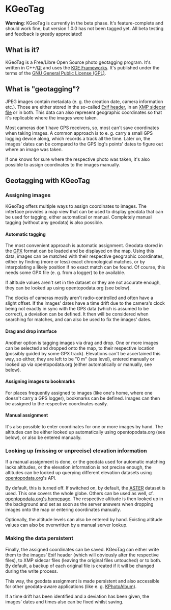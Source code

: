 # KGeoTag

**Warning**: KGeoTag is currently in the beta phase. It's feature-complete and should work fine, but version 1.0.0 has not been tagged yet. All beta testing and feedback is greatly appreciated!

## What is it?

KGeoTag is a Free/Libre Open Source photo geotagging program. It's written in C++/[Qt](https://www.qt.io/) and uses the [KDE Frameworks](https://api.kde.org/frameworks/). It's published under the terms of the [GNU General Public License (GPL)](https://www.gnu.org/licenses/#GPL).

## What is "geotagging"?

JPEG images contain metadata (e. g. the creation date, camera information etc.). Those are either stored in the so-called [Exif header](https://en.wikipedia.org/wiki/Exif), in an [XMP sidecar file](https://en.wikipedia.org/wiki/Extensible_Metadata_Platform) or in both. This data can also represent geographic coordinates so that it's replicable where the images were taken.

Most cameras don't have GPS receivers, so, most can't save coordinates when taking images. A common approach is to e. g. carry a small GPS logging device along, which records a track all the time. Later on, the images' dates can be compared to the GPS log's points' dates to figure out where an image was taken.

If one knows for sure where the respective photo was taken, it's also possible to assign coordinates to the images manually.

## Geotagging with KGeoTag

### Assigning images

KGeoTag offers multiple ways to assign coordinates to images. The interface provides a map view that can be used to display geodata that can be used for tagging, either automatical or manual. Completely manual tagging (without any geodata) is also possible.

#### Automatic tagging

The most convenient approach is automatic assignment. Geodata stored in the [GPX](https://en.wikipedia.org/wiki/GPS_Exchange_Format) format can be loaded and be displayed on the map. Using this data, images can be matched with their respective geographic coordinates, either by finding (more or less) exact chronological matches, or by interpolating a likely position if no exact match can be found. Of course, this needs some GPX file (e. g. from a logger) to be available.

If altitude values aren't set in the dataset or they are not accurate enough, they can be looked up using opentopodata.org (see below).

The clocks of cameras mostly aren't radio-controlled and often have a slight offset. If the images' dates have a time drift due to the camera's clock being not exactly in sync with the GPS data (which is assumed to be correct), a deviation can be defined. It then will be considered when searching for matches, and can also be used to fix the images' dates.

#### Drag and drop interface

Another option is tagging images via drag and drop. One or more images can be selected and dropped onto the map, to their respective location (possibly guided by some GPX track). Elevations can't be ascertained this way, so either, they are left to be "0 m" (sea level), entered manually or looked up via opentopodata.org (either automatically or manually, see below).

#### Assigning images to bookmarks

For places frequently assigned to images (like one's home, where one doesn't carry a GPS logger), bookmarks can be defined. Images can then be assigned to the respective coordinates easily.

#### Manual assignment

It's also possible to enter coordinates for one or more images by hand. The altitudes can be either looked up automatically using opentopodata.org (see below), or also be entered manually.

### Looking up (missing or unprecise) elevation information

If a manual assignment is done, or the geodata used for automatic matching lacks altitudes, or the elevation information is not precise enough, the altitudes can be looked up querying different elevation datasets using [opentopodata.org](https://www.opentopodata.org/)'s API.

By default, this is turned off. If switched on, by default, the [ASTER](https://asterweb.jpl.nasa.gov/gdem.asp) dataset is used. This one covers the whole globe. Others can be used as well, cf. [opentopodata.org's homepage](https://www.opentopodata.org/#public-api). The respective altitude is then looked up in the background and set as soon as the server answers when dropping images onto the map or entering coordinates manually.

Optionally, the altitude levels can also be entered by hand. Existing altitude values can also be overwritten by a manual server lookup.

### Making the data persistent

Finally, the assigned coordinates can be saved. KGeoTag can either write them to the images' Exif header (which will obviously alter the respective files), to XMP sidecar files (leaving the original files untouched) or to both. By default, a backup of each original file is created if it will be changed during the write process.

This way, the geodata assignment is made persistent and also accessible for other geodata-aware applications (like e. g. [KPhotoAlbum](https://www.kphotoalbum.org/)).

If a time drift has been identified and a deviation has been given, the images' dates and times also can be fixed whilst saving.
